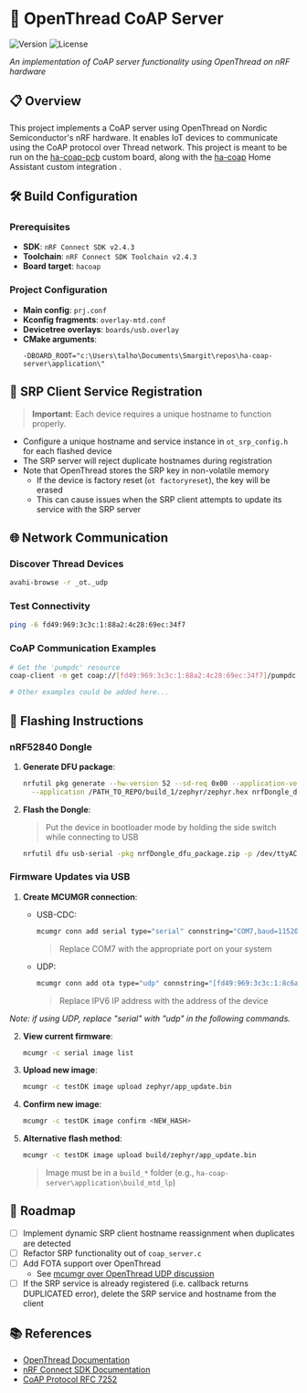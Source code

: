 # 📡 OpenThread CoAP Server

![Version](https://img.shields.io/badge/nRF%20SDK-v2.4-blue)
![License](https://img.shields.io/badge/license-MIT-green)

*An implementation of CoAP server functionality using OpenThread on nRF hardware*

## 📋 Overview

This project implements a CoAP server using OpenThread on Nordic Semiconductor's nRF hardware. It enables IoT devices to communicate using the CoAP protocol over Thread network.
This project is meant to be run on the [ha-coap-pcb](https://github.com/yanntalhouarne/ha-coap-pcb) custom board, along with the [ha-coap](https://github.com/yanntalhouarne/ha-coap-integration) Home Assistant custom integration .

## 🛠️ Build Configuration

### Prerequisites
- **SDK**: `nRF Connect SDK v2.4.3`
- **Toolchain**: `nRF Connect SDK Toolchain v2.4.3`
- **Board target**: `hacoap`

### Project Configuration
- **Main config**: `prj.conf`
- **Kconfig fragments**: `overlay-mtd.conf`
- **Devicetree overlays**: `boards/usb.overlay`
- **CMake arguments**:
  ```
  -DBOARD_ROOT="c:\Users\talho\Documents\Smargit\repos\ha-coap-server\application\"
  ```

## 🔄 SRP Client Service Registration

> **Important**: Each device requires a unique hostname to function properly.

- Configure a unique hostname and service instance in `ot_srp_config.h` for each flashed device
- The SRP server will reject duplicate hostnames during registration
- Note that OpenThread stores the SRP key in non-volatile memory
  - If the device is factory reset (`ot factoryreset`), the key will be erased
  - This can cause issues when the SRP client attempts to update its service with the SRP server

## 🌐 Network Communication

### Discover Thread Devices
```bash
avahi-browse -r _ot._udp
```

### Test Connectivity
```bash
ping -6 fd49:969:3c3c:1:88a2:4c28:69ec:34f7
```

### CoAP Communication Examples
```bash
# Get the 'pumpdc' resource
coap-client -m get coap://[fd49:969:3c3c:1:88a2:4c28:69ec:34f7]/pumpdc -v 6

# Other examples could be added here...
```

## 📲 Flashing Instructions

### nRF52840 Dongle

1. **Generate DFU package**:
   ```bash
   nrfutil pkg generate --hw-version 52 --sd-req 0x00 --application-version 1 \
     --application /PATH_TO_REPO/build_1/zephyr/zephyr.hex nrfDongle_dfu_package.zip
   ```

2. **Flash the Dongle**:
   > Put the device in bootloader mode by holding the side switch while connecting to USB
   ```bash
   nrfutil dfu usb-serial -pkg nrfDongle_dfu_package.zip -p /dev/ttyACM0
   ```

### Firmware Updates via USB

1. **Create MCUMGR connection**:
   - USB-CDC: 
     ```bash
     mcumgr conn add serial type="serial" connstring="COM7,baud=115200,mtu=512"
     ```
     > Replace COM7 with the appropriate port on your system
   
   - UDP: 
     ```bash
     mcumgr conn add ota type="udp" connstring="[fd49:969:3c3c:1:8c6a:5db:a6ef:178f]:1337"
     ```
     > Replace IPV6 IP address with the address of the device


*Note: if using UDP, replace "serial" with "udp" in the following commands.*

2. **View current firmware**:
   ```bash
   mcumgr -c serial image list
   ```

3. **Upload new image**:
   ```bash
   mcumgr -c testDK image upload zephyr/app_update.bin
   ```

4. **Confirm new image**:
   ```bash
   mcumgr -c testDK image confirm <NEW_HASH>
   ```

5. **Alternative flash method**:
   ```bash
   mcumgr -c testDK image upload build/zephyr/app_update.bin
   ```
   > Image must be in a `build_*` folder (e.g., `ha-coap-server\application\build_mtd_lp`)

## 📝 Roadmap

- [ ] Implement dynamic SRP client hostname reassignment when duplicates are detected
- [ ] Refactor SRP functionality out of `coap_server.c`
- [ ] Add FOTA support over OpenThread
  - See [mcumgr over OpenThread UDP discussion](https://devzone.nordicsemi.com/f/nordic-q-a/96148/mcumgr-over-openthread-udp-error-8)
- [ ] If the SRP service is already registered (i.e. callback returns DUPLICATED error), delete the SRP service and hostname from the client 

## 📚 References

- [OpenThread Documentation](https://openthread.io/guides)
- [nRF Connect SDK Documentation](https://developer.nordicsemi.com/nRF_Connect_SDK/doc/latest/nrf/index.html)
- [CoAP Protocol RFC 7252](https://tools.ietf.org/html/rfc7252)